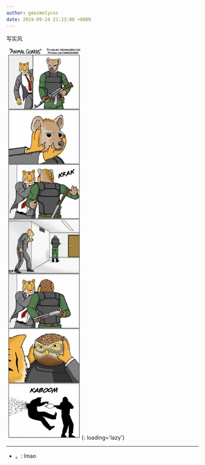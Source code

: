 ```yaml
---
author: geezmolycos
date: 2019-09-24 21:23:00 +0800
---
```


写实风

![](/images/qq-zone/2019-09-24-tiger.jpg){: loading='lazy'}

---

- 。: lmao
